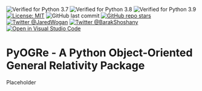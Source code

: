 ![Verified for Python 3.7](https://github.com/JaredWogan/PyOGRe/actions/workflows/python37.yml/badge.svg)
![Verified for Python 3.8](https://github.com/JaredWogan/PyOGRe/actions/workflows/python38.yml/badge.svg)
![Verified for Python 3.9](https://github.com/JaredWogan/PyOGRe/actions/workflows/python39.yml/badge.svg)
[![License: MIT](https://img.shields.io/github/license/JaredWogan/PyOGRe)](https://github.com/JaredWogan/PyOGRe/blob/master/LICENSE)
![GitHub last commit](https://img.shields.io/github/last-commit/JaredWogan/PyOGRe)
[![GitHub repo stars](https://img.shields.io/github/stars/JaredWogan/PyOGRe?style=social)](https://github.com/JaredWogan/PyOGRe)
[![Twitter @JaredWogan](https://img.shields.io/twitter/follow/JaredWogan?style=social)](https://twitter.com/JaredWogan)
[![Twitter @BarakShoshany](https://img.shields.io/twitter/follow/BarakShoshany?style=social)](https://twitter.com/BarakShoshany)
[![Open in Visual Studio Code](https://open.vscode.dev/badges/open-in-vscode.svg)](https://open.vscode.dev/JaredWogan/PyOGRe)

# PyOGRe - A Python Object-Oriented General Relativity Package
Placeholder
